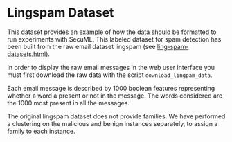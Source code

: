 # Lingspam Dataset

This dataset provides an example of how the data should be formatted to run experiments with SecuML. This labeled dataset for spam detection has been built from the raw email dataset lingspam (see [ling-spam-datasets.html](http://csmining.org/index.php/ling-spam-datasets.html)).

In order to display the raw email messages in the web user interface you must first download the raw data with the script `download_lingpam_data`.

Each email message is described by 1000 boolean features representing whether a word a present or not in the message. The words considered are the 1000 most present in all the messages.

The original lingspam dataset does not provide families. We have performed a clustering on the malicious and benign instances separately,
to assign a family to each instance.
